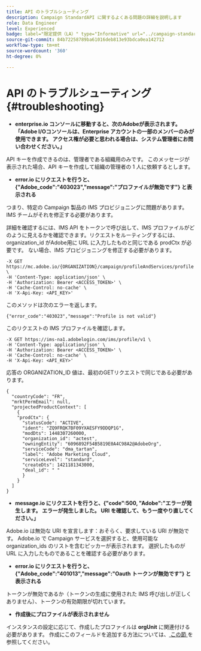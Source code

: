 ```yaml
---
title: API のトラブルシューティング
description: Campaign StandardAPI に関するよくある問題の詳細を説明します
role: Data Engineer
level: Experienced
badge: label="限定提供（LA）" type="Informative" url="../campaign-standard-migration-home.md" tooltip="Campaign Standard移行済みユーザーに制限"
source-git-commit: 84b72258789ba61016deb813e93bdca0ea142712
workflow-type: tm+mt
source-wordcount: '360'
ht-degree: 0%

---
```


# API のトラブルシューティング {#troubleshooting}

* **enterprise.io コンソールに移動すると、次のAdobeが表示されます。「Adobe I/Oコンソールは、Enterprise アカウントの一部のメンバーのみが使用できます。 アクセス権が必要と思われる場合は、システム管理者にお問い合わせください。」**

API キーを作成できるのは、管理者である組織用のみです。 このメッセージが表示された場合、API キーを作成して組織の管理者の 1 人に依頼するとします。

* **error.io にリクエストを行うと、{&quot;Adobe_code&quot;:&quot;403023&quot;,&quot;message&quot;:&quot;プロファイルが無効です&quot;} と表示される**

つまり、特定の Campaign 製品の IMS プロビジョニングに問題があります。IMS チームがそれを修正する必要があります。

詳細を確認するには、IMS API をトークンで呼び出して、IMS プロファイルがどのように見えるかを確認できます。リクエストをルーティングするには、organization_id がAdobe用に URL に入力したものと同じである prodCtx が必要です。
ない場合、IMS プロビジョニングを修正する必要があります。

```
-X GET https://mc.adobe.io/{ORGANIZATION}/campaign/profileAndServices/profile \
-H 'Content-Type: application/json' \
-H 'Authorization: Bearer <ACCESS_TOKEN>' \
-H 'Cache-Control: no-cache' \
-H 'X-Api-Key: <API_KEY>'
```

このメソッドは次のエラーを返します。

```
{"error_code":"403023","message":"Profile is not valid"}
```

このリクエストの IMS プロファイルを確認します。

```
-X GET https://ims-na1.adobelogin.com/ims/profile/v1 \
-H 'Content-Type: application/json' \
-H 'Authorization: Bearer <ACCESS_TOKEN>' \
-H 'Cache-Control: no-cache' \
-H 'X-Api-Key: <API_KEY>'
```

応答の ORGANIZATION_ID 値は、最初のGETリクエストで同じである必要があります。

```
{
  "countryCode": "FR",
  "mrktPermEmail": null,
  "projectedProductContext": [
    {
    "prodCtx": {
      "statusCode": "ACTIVE",
      "ident": "ZQ9FRQK7BF09YXAESFY9DDQP1G",
      "modDts": 1448307260000,
      "organization_id": "actest",
      "owningEntity": "6096892F54B5819E0A4C98A2@AdobeOrg",
      "serviceCode": "dma_tartan",
      "label": "Adobe Marketing Cloud",
      "serviceLevel": "standard",
      "createDts": 1421181343000,
      "deal_id": " "
      }
    }
  ]
}
```

* **message.io にリクエストを行うと、{&quot;code&quot;:500, &quot;Adobe&quot;:&quot;エラーが発生します。 エラーが発生しました。 URI を確認して、もう一度やり直してください。」**

Adobe.io は無効な URI を宣言します：おそらく、要求している URI が無効です。 Adobe.io で Campaign サービスを選択すると、使用可能な organization_ids のリストを含むピッカーが表示されます。 選択したものが URL に入力したものであることを確認する必要があります。

* **error.io にリクエストを行うと、{&quot;Adobe_code&quot;:&quot;401013&quot;,&quot;message&quot;:&quot;Oauth トークンが無効です&quot;} と表示される**

トークンが無効であるか（トークンの生成に使用された IMS 呼び出しが正しくありません）、トークンの有効期限が切れています。

* **作成後にプロファイルが表示されません**

インスタンスの設定に応じて、作成したプロファイルは **orgUnit** に関連付ける必要があります。 作成にこのフィールドを追加する方法については、[ この節 ](creating-profiles-api.md) を参照してください。

<!-- * (error duplicate key : quand tu crées un profile qui existe déjà , il faut faire un patch pour updater le profile plutôt qu'un POST)

With Curl
List all profiles

Create a profile

Update the mobilePhone attribute of a profile

API Calls on Service

GET the list of services

-->

<!--

How to find and use a filter?
Error codes:

* PAtch sur Age = message d'erreur :
500
Cannot update the 'age' property that is read-only
'age' property is not valid for the 'profile' resource.
-->

<!--
How to filter a list of subscribed profiles with available profile filters ? by date (by les filtres dispo sur la ressource) ?

Pattern classique :

recupérer la liste des subscriptions filtrées d'un profile
1) get sur profile
2) recup PKey
3) get sur PKey
4) get sur href des subscriptions

Comment savoir quel filtre appliquer ?

1) get sur metadata de profile
2) retourne description de la collection subscription
3) get sur la valeur du champ resTarget
4) get sur le href dans filters
5) retourne les filtres applicables sur l'url des data.

-->
